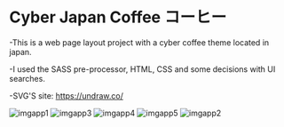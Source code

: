 # Cyber Japan Coffee コーヒー
-This is a web page layout project with a cyber coffee theme located in japan.

-I used the SASS pre-processor, HTML, CSS and some decisions with UI searches.

 -SVG'S site: https://undraw.co/<br>



<img src = "./IMG/TravelApp-1.png" title="imgapp1"></img>
<img src = "./IMG/TravelApp-3.png" title="imgapp3"></img>
<img src = "./IMG/TravelApp-4.png" title="imgapp4"></img>
<img src = "./IMG/TravelApp-5.png" title="imgapp5"></img>
<img src = "./IMG/TravelApp-2.png" title="imgapp2"></img>
